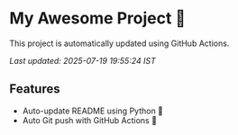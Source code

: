# My Awesome Project 🚀

This project is automatically updated using GitHub Actions.

_Last updated: 2025-07-19 19:55:24 IST_

## Features
- Auto-update README using Python 🐍
- Auto Git push with GitHub Actions 🤖
